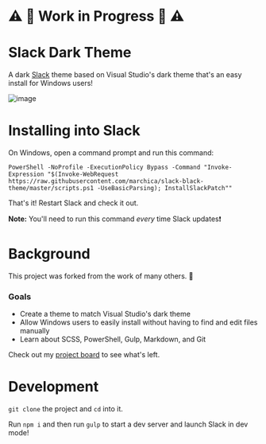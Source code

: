 # :warning: :construction: Work in Progress :construction: :warning:
# Slack Dark Theme

A dark [Slack](https://slack.com/) theme based on Visual Studio's dark theme that's an easy install for Windows users!

![image](https://user-images.githubusercontent.com/141490/57653431-c8c34100-759f-11e9-8e6a-aec8df7de6f3.png)

# Installing into Slack

On Windows, open a command prompt and run this command:

```batch
PowerShell -NoProfile -ExecutionPolicy Bypass -Command "Invoke-Expression "$(Invoke-WebRequest https://raw.githubusercontent.com/marchica/slack-black-theme/master/scripts.ps1 -UseBasicParsing); InstallSlackPatch""
```
That's it! Restart Slack and check it out.

**Note:** You'll need to run this command *every* time Slack updates:exclamation:

# Background

This project was forked from the work of many others. :pray:

### Goals
  * Create a theme to match Visual Studio's dark theme
  * Allow Windows users to easily install without having to find and edit files manually
  * Learn about SCSS, PowerShell, Gulp, Markdown, and Git

Check out my [project board](https://github.com/marchica/slack-black-theme/projects/1) to see what's left.

# Development

`git clone` the project and `cd` into it.

Run `npm i` and then run `gulp` to start a dev server and launch Slack in dev mode!
